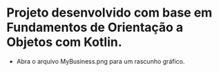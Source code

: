 # Projeto desenvolvido com base em Fundamentos de Orientação a Objetos com Kotlin.

 - Abra o arquivo MyBusiness.png para um rascunho gráfico.
